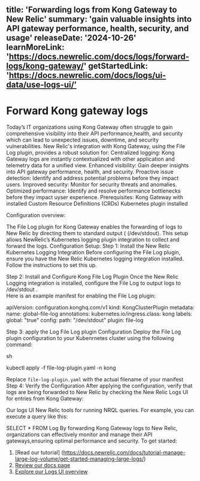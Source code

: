title: 'Forwarding logs from Kong Gateway to New Relic'
summary: 'gain valuable insights into API gateway performance, health, security, and usage'
releaseDate: '2024-10-26'
learnMoreLink: 'https://docs.newrelic.com/docs/logs/forward-logs/kong-gateway/'
getStartedLink: 'https://docs.newrelic.com/docs/logs/ui-data/use-logs-ui/’
---
# Forward Kong gateway logs
Today’s IT organizations using Kong Gateway often struggle to gain comprehensive visibility into their API performance,health, and security which can lead to unexpected issues, downtime, and security vulnerabilities. New Relic's integration with Kong Gateway, using the File Log plugin, provides a robust solution for:
Centralized logging: Kong Gateway logs are instantly contextualized with other application and telemetry data for a unified view.
Enhanced visibility: Gain deeper insights into API gateway performance, health, and security.
Proactive issue detection: Identify and address potential problems before they impact users.
Improved security: Monitor for security threats and anomalies.
Optimized performance: Identify and resolve performance bottlenecks before they impact uyser experience.
Prerequisites:
Kong Gateway with installed Custom Resource Definitions (CRDs)
Kubernetes plugin installed

Configuration overview:

The File Log plugin for Kong Gateway enables the forwarding of logs to New Relic by directing them to standard output ( (/dev/stdout). This setup allows NewRelic’s Kubernetes logging plugin integration to collect and forward the logs.
Configuration Setup:
Step 1: Install the New Relic Kubernetes Logging Integration
Before configuring the File Log plugin, ensure you have the New Relic Kubernetes logging integration  installed. Follow the instructions to set this up.

Step 2: Install and Configure Kong File Log Plugin
Once the New Relic Logging integration is installed, configure the File Log to output logs to /dev/stdout .  
Here is an example manifest for enabling the File Log plugin:



apiVersion: configuration.konghq.com/v1
kind: KongClusterPlugin
metadata:
 name: global-file-log
 annotations:
   kubernetes.io/ingress.class: kong
 labels:
   global: "true"
config:
 path: "/dev/stdout"
plugin: file-log




Step 3: apply the Log File Log plugin Configuration
Deploy the File Log plugin configuration to your Kubenrnetes cluster using the following command:

sh


kubectl apply -f file-log-plugin.yaml -n kong


Replace `file-log-plugin.yaml` with the actual filename of your manifest
Step 4: Verify the Configuration
After applying the configuration, verify that logs are being forwarded to New Relic by checking the New Relic Logs UI for entries from Kong Gateway:

Our logs UI
New Relic tools for running NRQL queries. For example, you can execute a query like this:


SELECT * FROM Log
By forwarding Kong Gateway logs to New Relic, organizations can effectively monitor and manage their API gateways,ensuring optimal performance and security.
To get started:
1. [Read our tutorial] (https://docs.newrelic.com/docs/tutorial-manage-large-log-volume/get-started-managing-large-logs/)
2. [Review our docs page](https://docs.newrelic.com/docs/logs/forward-logs/kong-gateway/)
3. [Explore our Logs UI overview](https://docs.newrelic.com/docs/logs/ui-data/use-logs-ui/)






